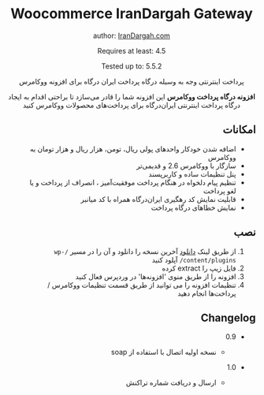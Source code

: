 ﻿<div align="center">

# Woocommerce IranDargah Gateway

author: [IranDargah.com](https://irandargah.com)

Requires at least: 4.5

Tested up to: 5.5.2

پرداخت اینترنتی وجه به وسیله درگاه پرداخت ایران درگاه برای افزونه ووکامرس

<p dir="ltr">

**افزونه درگاه پرداخت ووکامرس** این افزونه شما را قادر می‌سازد تا براحتی اقدام به ایجاد درگاه پرداخت اینترنتی ایران‌درگاه برای پرداخت‌های محصولات ووکامرس کنید

</p>

</div>

<div dir="rtl">

## امکانات

- اضافه شدن خودکار واحد‌های پولی ریال، تومن، هزار ریال و هزار تومان به ووکامرس
- سازگار با ووکامرس 2.6 و قدیمی‌تر
- پنل تنظیمات ساده و کاربرپسند
- تنظیم پیام دلخواه در هنگام پرداخت موفقیت‌آمیز ، انصراف از پرداخت و یا لغو پرداخت
- قابلیت نمایش کد رهگیری ایران‌درگاه همراه با کد میانبر
- نمایش خطاهای درگاه پرداخت
</div>

<div dir="rtl">

## نصب

1. از طریق لینک [دانلود](https://github.com/irandargah/woocommerce/releases/latest) آخرین نسخه را دانلود و آن را در مسیر `/wp-content/plugins/` آپلود کنید
2. فایل زیپ را extract کرده
3. افزونه را از طریق منوی 'افزونه‌ها' در وردپرس فعال کنید
4. تنظیمات افزونه را می توانید از طریق قسمت تنظیمات ووکامرس / پرداخت‌ها انجام دهید

## Changelog

- 0.9

  - نسخه اولیه اتصال با استفاده از soap

- 1.0

  - ارسال و دریافت شماره تراکنش

</div>
